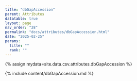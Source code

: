 ```yaml
---
title: "dbGapAccession"
parent: Attributes
datatable: true
layout: page
nav_order: "28"
permalink: "docs/attributes/dbGapAccession.html"
date: "2025-02-25"
params:
  title: ""
  rank: ""
---
```

{% assign mydata=site.data.csv.attributes.dbGapAccession %} 

{% include content/dbGapAccession.md %}
